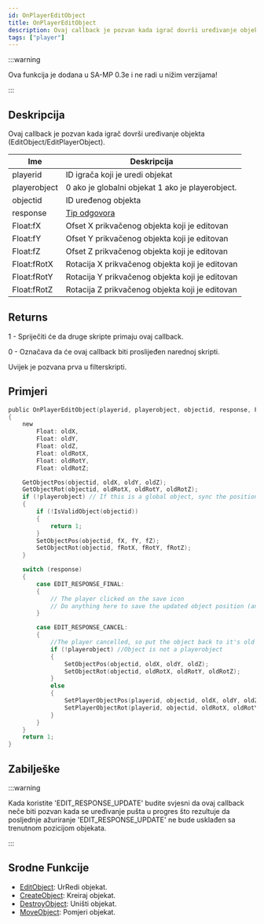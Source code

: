 ```yaml
---
id: OnPlayerEditObject
title: OnPlayerEditObject
description: Ovaj callback je pozvan kada igrač dovrši uređivanje objekta (EditObject/EditPlayerObject).
tags: ["player"]
---
```


:::warning

Ova funkcija je dodana u SA-MP 0.3e i ne radi u nižim verzijama!

:::

## Deskripcija

Ovaj callback je pozvan kada igrač dovrši uređivanje objekta (EditObject/EditPlayerObject).

| Ime          | Deskripcija                                                |
| ------------ | ---------------------------------------------------------- |
| playerid     | ID igrača koji je uredi objekat                            |
| playerobject | 0 ako je globalni objekat 1 ako je playerobject.           |
| objectid     | ID uređenog objekta                                        |
| response     | [Tip odgovora](../resources/objecteditionresponsetypes.md) |
| Float:fX     | Ofset X prikvačenog objekta koji je editovan               |
| Float:fY     | Ofset Y prikvačenog objekta koji je editovan               |
| Float:fZ     | Ofset Z prikvačenog objekta koji je editovan               |
| Float:fRotX  | Rotacija X prikvačenog objekta koji je editovan            |
| Float:fRotY  | Rotacija Y prikvačenog objekta koji je editovan            |
| Float:fRotZ  | Rotacija Z prikvačenog objekta koji je editovan            |

## Returns

1 - Spriječiti će da druge skripte primaju ovaj callback.

0 - Označava da će ovaj callback biti proslijeđen narednoj skripti.

Uvijek je pozvana prva u filterskripti.

## Primjeri

```c
public OnPlayerEditObject(playerid, playerobject, objectid, response, Float:fX, Float:fY, Float:fZ, Float:fRotX, Float:fRotY, Float:fRotZ)
{
    new
        Float: oldX,
        Float: oldY,
        Float: oldZ,
        Float: oldRotX,
        Float: oldRotY,
        Float: oldRotZ;

    GetObjectPos(objectid, oldX, oldY, oldZ);
    GetObjectRot(objectid, oldRotX, oldRotY, oldRotZ);
    if (!playerobject) // If this is a global object, sync the position for other players
    {
        if (!IsValidObject(objectid))
        {
            return 1;
        }
        SetObjectPos(objectid, fX, fY, fZ);
        SetObjectRot(objectid, fRotX, fRotY, fRotZ);
    }

    switch (response)
    {
        case EDIT_RESPONSE_FINAL:
        {
            // The player clicked on the save icon
            // Do anything here to save the updated object position (and rotation)
        }

        case EDIT_RESPONSE_CANCEL:
        {
            //The player cancelled, so put the object back to it's old position
            if (!playerobject) //Object is not a playerobject
            {
                SetObjectPos(objectid, oldX, oldY, oldZ);
                SetObjectRot(objectid, oldRotX, oldRotY, oldRotZ);
            }
            else
            {
                SetPlayerObjectPos(playerid, objectid, oldX, oldY, oldZ);
                SetPlayerObjectRot(playerid, objectid, oldRotX, oldRotY, oldRotZ);
            }
        }
    }
    return 1;
}
```

## Zabilješke

:::warning

Kada koristite 'EDIT_RESPONSE_UPDATE' budite svjesni da ovaj callback neče biti pozvan kada se uređivanje pušta u progres što rezultuje da posljednje ažuriranje 'EDIT_RESPONSE_UPDATE' ne bude usklađen sa trenutnom pozicijom objekata.

:::

## Srodne Funkcije

- [EditObject](../functions/EditObject.md): UrRedi objekat.
- [CreateObject](../functions/CreateObject.md): Kreiraj objekat.
- [DestroyObject](../functions/DestroyObject.md): Uništi objekat.
- [MoveObject](../functions/MoveObject.md): Pomjeri objekat.
